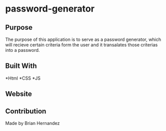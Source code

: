 # password-generator

## Purpose

The purpose of this application
is to serve as a password generator,
which will recieve certain criteria form the user
and it transalates those criterias into a password.

## Built With
*Html
*CSS
*JS

## Website

## Contribution
Made by Brian Hernandez
